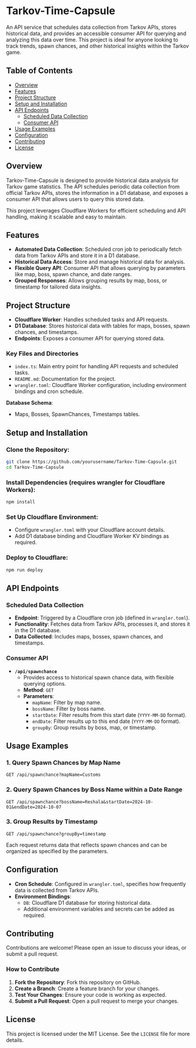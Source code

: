 # Tarkov-Time-Capsule

An API service that schedules data collection from Tarkov APIs, stores historical data, and provides an accessible consumer API for querying and analyzing this data over time. This project is ideal for anyone looking to track trends, spawn chances, and other historical insights within the Tarkov game.

## Table of Contents

- [Overview](#overview)
- [Features](#features)
- [Project Structure](#project-structure)
- [Setup and Installation](#setup-and-installation)
- [API Endpoints](#api-endpoints)
  - [Scheduled Data Collection](#scheduled-data-collection)
  - [Consumer API](#consumer-api)
- [Usage Examples](#usage-examples)
- [Configuration](#configuration)
- [Contributing](#contributing)
- [License](#license)

## Overview

Tarkov-Time-Capsule is designed to provide historical data analysis for Tarkov game statistics. The API schedules periodic data collection from official Tarkov APIs, stores the information in a D1 database, and exposes a consumer API that allows users to query this stored data.

This project leverages Cloudflare Workers for efficient scheduling and API handling, making it scalable and easy to maintain.

## Features

- **Automated Data Collection**: Scheduled cron job to periodically fetch data from Tarkov APIs and store it in a D1 database.
- **Historical Data Access**: Store and manage historical data for analysis.
- **Flexible Query API**: Consumer API that allows querying by parameters like map, boss, spawn chance, and date ranges.
- **Grouped Responses**: Allows grouping results by map, boss, or timestamp for tailored data insights.

## Project Structure

- **Cloudflare Worker**: Handles scheduled tasks and API requests.
- **D1 Database**: Stores historical data with tables for maps, bosses, spawn chances, and timestamps.
- **Endpoints**: Exposes a consumer API for querying stored data.

### Key Files and Directories

- `index.ts`: Main entry point for handling API requests and scheduled tasks.
- `README.md`: Documentation for the project.
- `wrangler.toml`: Cloudflare Worker configuration, including environment bindings and cron schedule.

**Database Schema**:

- Maps, Bosses, SpawnChances, Timestamps tables.

## Setup and Installation

### Clone the Repository:

```bash
git clone https://github.com/yourusername/Tarkov-Time-Capsule.git
cd Tarkov-Time-Capsule
```

### Install Dependencies (requires wrangler for Cloudflare Workers):

```bash
npm install
```

### Set Up Cloudflare Environment:

- Configure `wrangler.toml` with your Cloudflare account details.
- Add D1 database binding and Cloudflare Worker KV bindings as required.

### Deploy to Cloudflare:

```bash
npm run deploy
```

## API Endpoints

### Scheduled Data Collection

- **Endpoint**: Triggered by a Cloudflare cron job (defined in `wrangler.toml`).
- **Functionality**: Fetches data from Tarkov APIs, processes it, and stores it in the D1 database.
- **Data Collected**: Includes maps, bosses, spawn chances, and timestamps.

### Consumer API

- **`/api/spawnchance`**
  - Provides access to historical spawn chance data, with flexible querying options.
  - **Method**: `GET`
  - **Parameters**:
    - `mapName`: Filter by map name.
    - `bossName`: Filter by boss name.
    - `startDate`: Filter results from this start date (`YYYY-MM-DD` format).
    - `endDate`: Filter results up to this end date (`YYYY-MM-DD` format).
    - `groupBy`: Group results by boss, map, or timestamp.

## Usage Examples

### 1. Query Spawn Chances by Map Name

```http
GET /api/spawnchance?mapName=Customs
```

### 2. Query Spawn Chances by Boss Name within a Date Range

```http
GET /api/spawnchance?bossName=Reshala&startDate=2024-10-01&endDate=2024-10-07
```

### 3. Group Results by Timestamp

```http
GET /api/spawnchance?groupBy=timestamp
```

Each request returns data that reflects spawn chances and can be organized as specified by the parameters.

## Configuration

- **Cron Schedule**: Configured in `wrangler.toml`, specifies how frequently data is collected from Tarkov APIs.
- **Environment Bindings**:
  - `DB`: Cloudflare D1 database for storing historical data.
  - Additional environment variables and secrets can be added as required.

## Contributing

Contributions are welcome! Please open an issue to discuss your ideas, or submit a pull request.

### How to Contribute

1. **Fork the Repository**: Fork this repository on GitHub.
2. **Create a Branch**: Create a feature branch for your changes.
3. **Test Your Changes**: Ensure your code is working as expected.
4. **Submit a Pull Request**: Open a pull request to merge your changes.

## License

This project is licensed under the MIT License. See the `LICENSE` file for more details.
